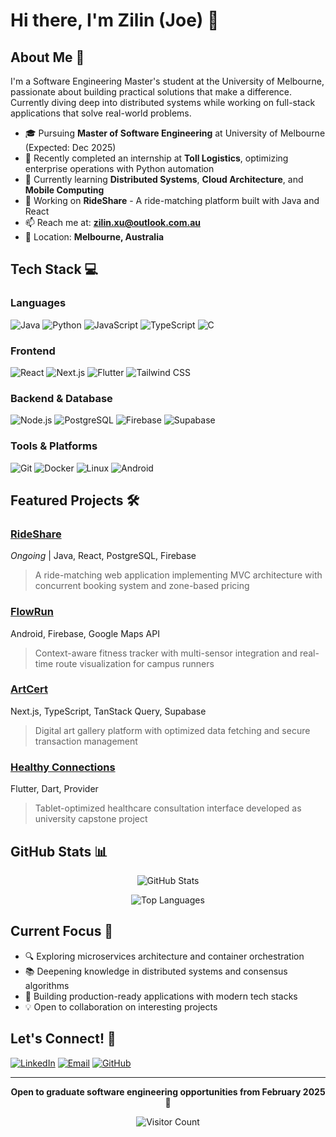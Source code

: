 # Hi there, I'm Zilin (Joe) 👋

## About Me 🚀

I'm a Software Engineering Master's student at the University of Melbourne, passionate about building practical solutions that make a difference. Currently diving deep into distributed systems while working on full-stack applications that solve real-world problems.

- 🎓 Pursuing **Master of Software Engineering** at University of Melbourne (Expected: Dec 2025)
- 💼 Recently completed an internship at **Toll Logistics**, optimizing enterprise operations with Python automation
- 🌱 Currently learning **Distributed Systems**, **Cloud Architecture**, and **Mobile Computing**
- 🔭 Working on **RideShare** - A ride-matching platform built with Java and React
- 📫 Reach me at: **zilin.xu@outlook.com.au**
- 📍 Location: **Melbourne, Australia**

## Tech Stack 💻

### Languages

![Java](https://img.shields.io/badge/Java-ED8B00?style=for-the-badge&logo=openjdk&logoColor=white)
![Python](https://img.shields.io/badge/Python-3776AB?style=for-the-badge&logo=python&logoColor=white)
![JavaScript](https://img.shields.io/badge/JavaScript-F7DF1E?style=for-the-badge&logo=javascript&logoColor=black)
![TypeScript](https://img.shields.io/badge/TypeScript-007ACC?style=for-the-badge&logo=typescript&logoColor=white)
![C](https://img.shields.io/badge/C-00599C?style=for-the-badge&logo=c&logoColor=white)

### Frontend

![React](https://img.shields.io/badge/React-20232A?style=for-the-badge&logo=react&logoColor=61DAFB)
![Next.js](https://img.shields.io/badge/Next.js-000000?style=for-the-badge&logo=nextdotjs&logoColor=white)
![Flutter](https://img.shields.io/badge/Flutter-02569B?style=for-the-badge&logo=flutter&logoColor=white)
![Tailwind CSS](https://img.shields.io/badge/Tailwind_CSS-38B2AC?style=for-the-badge&logo=tailwind-css&logoColor=white)

### Backend & Database

![Node.js](https://img.shields.io/badge/Node.js-339933?style=for-the-badge&logo=nodedotjs&logoColor=white)
![PostgreSQL](https://img.shields.io/badge/PostgreSQL-316192?style=for-the-badge&logo=postgresql&logoColor=white)
![Firebase](https://img.shields.io/badge/Firebase-FFCA28?style=for-the-badge&logo=firebase&logoColor=black)
![Supabase](https://img.shields.io/badge/Supabase-3ECF8E?style=for-the-badge&logo=supabase&logoColor=white)

### Tools & Platforms

![Git](https://img.shields.io/badge/Git-F05032?style=for-the-badge&logo=git&logoColor=white)
![Docker](https://img.shields.io/badge/Docker-2496ED?style=for-the-badge&logo=docker&logoColor=white)
![Linux](https://img.shields.io/badge/Linux-FCC624?style=for-the-badge&logo=linux&logoColor=black)
![Android](https://img.shields.io/badge/Android-3DDC84?style=for-the-badge&logo=android&logoColor=white)

## Featured Projects 🛠️

### [RideShare](https://github.com/NoirJ0e/rideshare)

_Ongoing_ | Java, React, PostgreSQL, Firebase

> A ride-matching web application implementing MVC architecture with concurrent booking system and zone-based pricing

### [FlowRun](https://github.com/NoirJ0e/flowrun)

Android, Firebase, Google Maps API

> Context-aware fitness tracker with multi-sensor integration and real-time route visualization for campus runners

### [ArtCert](https://github.com/NoirJ0e/artcert)

Next.js, TypeScript, TanStack Query, Supabase

> Digital art gallery platform with optimized data fetching and secure transaction management

### [Healthy Connections](https://github.com/NoirJ0e/healthy-connections)

Flutter, Dart, Provider

> Tablet-optimized healthcare consultation interface developed as university capstone project

## GitHub Stats 📊

<div align="center">
  
![GitHub Stats](https://github-readme-stats.vercel.app/api?username=NoirJ0e&show_icons=true&theme=dark&hide_border=true)

![Top Languages](https://github-readme-stats.vercel.app/api/top-langs/?username=NoirJ0e&layout=compact&theme=dark&hide_border=true)

</div>

## Current Focus 🎯

- 🔍 Exploring microservices architecture and container orchestration
- 📚 Deepening knowledge in distributed systems and consensus algorithms
- 🚀 Building production-ready applications with modern tech stacks
- 💡 Open to collaboration on interesting projects

## Let's Connect! 🤝

[![LinkedIn](https://img.shields.io/badge/LinkedIn-0077B5?style=for-the-badge&logo=linkedin&logoColor=white)](https://www.linkedin.com/in/zilin-xu-264062252/)
[![Email](https://img.shields.io/badge/Email-D14836?style=for-the-badge&logo=gmail&logoColor=white)](mailto:zilin.xu@outlook.com.au)
[![GitHub](https://img.shields.io/badge/GitHub-100000?style=for-the-badge&logo=github&logoColor=white)](https://github.com/NoirJ0e)

---

<div align="center">
  
**Open to graduate software engineering opportunities from February 2025** 🚀

![Visitor Count](https://komarev.com/ghpvc/?username=NoirJ0e&color=blue&style=flat-square)

</div>
